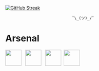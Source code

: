 
[![GitHub Streak](http://github-readme-streak-stats.herokuapp.com?user=kowais915&theme=highcontrast)](https://git.io/streak-stats)
                        
                        
                        
                                 ¯\_(ツ)_/¯

# Arsenal

<img src="https://cdn.jsdelivr.net/gh/devicons/devicon/icons/react/react-original-wordmark.svg" width="50" height="50"/> &nbsp;
<img src="https://cdn.jsdelivr.net/gh/devicons/devicon/icons/nextjs/nextjs-original-wordmark.svg" width="50" height="50"/> &nbsp;
<img src="https://cdn.jsdelivr.net/gh/devicons/devicon/icons/express/express-original.svg" width="50" height="50" />&nbsp;
 <img src="https://cdn.jsdelivr.net/gh/devicons/devicon/icons/postgresql/postgresql-original.svg" width="50" height="50" />&nbsp;
          
          
          
          
